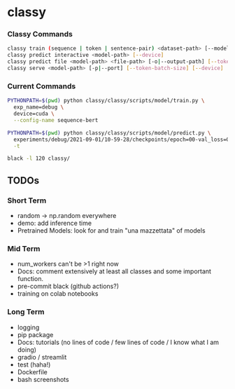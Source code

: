 # classy

### Classy Commands

```bash
classy train (sequence | token | sentence-pair) <dataset-path> [--model-name] [--exp-name] [--device] [--root] [[-c|--config] training.pl_trainer.val_check_interval=1.0 data.pl_module.batch_size=16]
classy predict interactive <model-path> [--device]
classy predict file <model-path> <file-path> [-o|--output-path] [--token-batch-size] [--device]
classy serve <model-path> [-p|--port] [--token-batch-size] [--device]
```

### Current Commands

```bash
PYTHONPATH=$(pwd) python classy/classy/scripts/model/train.py \
  exp_name=debug \
  device=cuda \
  --config-name sequence-bert
```

```bash
PYTHONPATH=$(pwd) python classy/classy/scripts/model/predict.py \
  experiments/debug/2021-09-01/10-59-28/checkpoints/epoch=00-val_loss=0.32.ckpt \
  -t
```

```bash
black -l 120 classy/
```

## TODOs

### Short Term
- random -> np.random everywhere
- demo: add inference time
- Pretrained Models: look for and train "una mazzettata" of models

### Mid Term
- num_workers can't be >1 right now
- Docs: comment extensively at least all classes and some important function.
- pre-commit black (github actions?)
- training on colab notebooks

### Long Term
- logging
- pip package
- Docs: tutorials (no lines of code / few lines of code / I know what I am doing)
- gradio / streamlit
- test (haha!)
- Dockerfile
- bash screenshots
